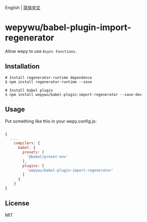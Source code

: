 English | [简体中文](./README.md)

# wepywu/babel-plugin-import-regenerator

Allow wepy to use `Async Functions`.

## Installation

```
# Install regenerator-runtime dependence
$ npm install regenerator-runtime --save

# Install babel plugin
$ npm install wepywu/babel-plugin-import-regenerator --save-dev
```

## Usage

Put something like this in your wepy.config.js:


```js

{
  ....
    compilers: {
      babel: {
        presets: [
          '@babel/preset-env'
        ],
        plugins: [
          'wepywu/babel-plugin-import-regenerator'
        ]
      }
    }
}
```

## License

MIT
